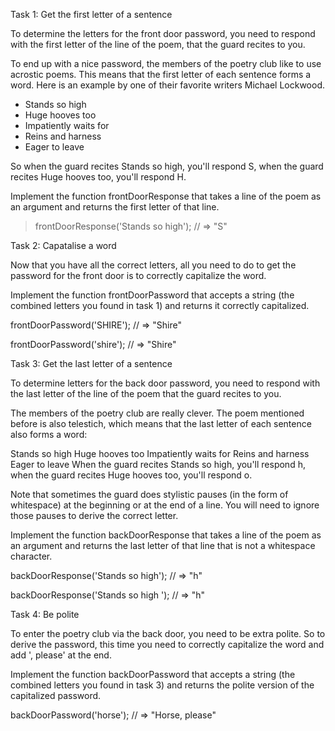 Task 1: Get the first letter of a sentence 

To determine the letters for the front door password, you need to respond with the first letter of the line of the poem, that the guard recites to you.

To end up with a nice password, the members of the poetry club like to use acrostic poems. This means that the first letter of each sentence forms a word. Here is an example by one of their favorite writers Michael Lockwood.

- Stands so high
- Huge hooves too
- Impatiently waits for
- Reins and harness
- Eager to leave

So when the guard recites Stands so high, you'll respond S, when the guard recites Huge hooves too, you'll respond H.

Implement the function frontDoorResponse that takes a line of the poem as an argument and returns the first letter of that line.

>frontDoorResponse('Stands so high');
// => "S"

Task 2: Capatalise a word

Now that you have all the correct letters, all you need to do to get the password for the front door is to correctly capitalize the word.

Implement the function frontDoorPassword that accepts a string (the combined letters you found in task 1) and returns it correctly capitalized.

frontDoorPassword('SHIRE');
// => "Shire"

frontDoorPassword('shire');
// => "Shire"

Task 3: Get the last letter of a sentence

To determine letters for the back door password, you need to respond with the last letter of the line of the poem that the guard recites to you.

The members of the poetry club are really clever. The poem mentioned before is also telestich, which means that the last letter of each sentence also forms a word:

Stands so high
Huge hooves too
Impatiently waits for
Reins and harness
Eager to leave
When the guard recites Stands so high, you'll respond h, when the guard recites Huge hooves too, you'll respond o.

Note that sometimes the guard does stylistic pauses (in the form of whitespace) at the beginning or at the end of a line. You will need to ignore those pauses to derive the correct letter.

Implement the function backDoorResponse that takes a line of the poem as an argument and returns the last letter of that line that is not a whitespace character.

backDoorResponse('Stands so high');
// => "h"

backDoorResponse('Stands so high   ');
// => "h"

Task 4: Be polite

To enter the poetry club via the back door, you need to be extra polite. So to derive the password, this time you need to correctly capitalize the word and add ', please' at the end.

Implement the function backDoorPassword that accepts a string (the combined letters you found in task 3) and returns the polite version of the capitalized password.

backDoorPassword('horse');
// => "Horse, please"